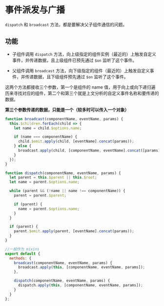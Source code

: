 # 事件派发与广播

`dispatch` 和 `broadcast` 方法，都是要解决父子组件通信的问题。

## 功能

- 子组件调用 `dispatch` 方法，向上级指定的组件实例（最近的）上触发自定义事件，并传递数据，且上级组件已预先通过 `$on` 监听了这个事件。

- 父组件调用 `broadcast` 方法，向下级指定的组件（最近的）上触发自定义事件，并传递数据，且下级组件预先通过 `$on` 监听了这个事件。

这两个方法都接收三个参数，第一个是组件的 name 值，用于向上或向下递归遍历来寻找对应的组件，第二个和第三个就是上文分析的自定义事件名称和要传递的数据。

**第三个参数传递的数据，只能是一个（较多时可以传入一个对象）**

```js
function broadcast(componentName, eventName, params) {
  this.$children.forEach(child => {
    let name = child.$options.name;

    if (name === componentName) {
      child.$emit.apply(child, [eventName].concat(params));
    } else {
      broadcast.apply(child, [componentName, eventName].concat([params]));
    }
  });
}

function dispatch(componentName, eventName, params) {
  let parent = this.$parent || this.$root;
  let name = parent.$options.name;

  while (parent && (!name || name !== componentName)) {
    parent = parent.$parent;

    if (parent) {
      name = parent.$options.name;
    }
  }

  if (parent) {
    parent.$emit.apply(parent, [eventName].concat(params));
  }
}

//一般作为 mixins
export default {
  methods: {
    broadcast(componentName, eventName, params) {
      broadcast.apply(this, [componentName, eventName, params]);
    },

    dispatch(componentName, eventName, params) {
      dispatch.apply(this, [componentName, eventName, params]);
    }
  }
};
```
